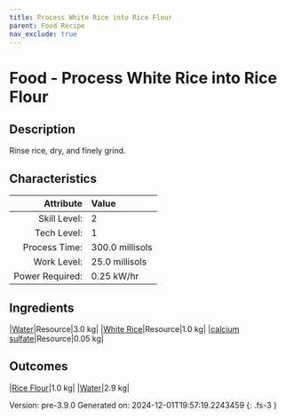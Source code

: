 ```yaml
---
title: Process White Rice into Rice Flour
parent: Food Recipe
nav_exclude: true
---
```

# Food - Process White Rice into Rice Flour

## Description
 Rinse rice, dry, and finely grind.

## Characteristics

| Attribute      | Value |
|--------:|:------|
|Skill Level:|2|
|Tech Level:|1|
|Process Time:|300.0 millisols|
|Work Level:|25.0 millisols|
|Power Required:|0.25 kW/hr|

## Ingredients

|[Water](../resource/water.html)|Resource|3.0 kg|
|[White Rice](../resource/white-rice.html)|Resource|1.0 kg|
|[calcium sulfate](../resource/calcium-sulfate.html)|Resource|0.05 kg|

## Outcomes

|[Rice Flour](../resource/rice-flour.html)|1.0 kg|
|[Water](../resource/water.html)|2.9 kg|


Version: pre-3.9.0 Generated on: 2024-12-01T19:57:19.2243459
{: .fs-3 }

